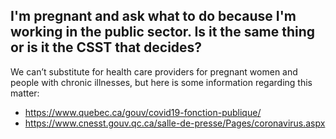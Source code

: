 ## I'm pregnant and ask what to do because I'm working in the public sector. Is it the same thing or is it the CSST that decides?

We can’t substitute for health care providers for pregnant women and people with chronic illnesses, but here is some information regarding this matter:
* https://www.quebec.ca/gouv/covid19-fonction-publique/ 
* https://www.cnesst.gouv.qc.ca/salle-de-presse/Pages/coronavirus.aspx
